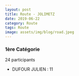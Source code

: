 ```yaml
---
layout: post
title: Route - JOLIMETZ
date: 2019-06-22
category: Route
tags: Route
image: assets/img/blog/road.jpeg
---
```


### 1ère Catégorie
24 participants
- DUFOUR JULIEN : 11
